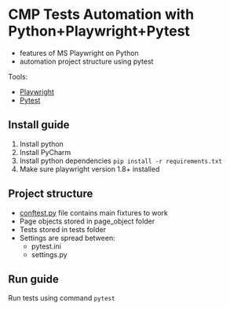 # CMP Tests Automation with Python+Playwright+Pytest

- features of MS Playwright on Python
- automation project structure using pytest


Tools:

- [Playwright](https://github.com/microsoft/playwright-python)
- [Pytest](https://pytest.org/)

## Install guide

1. Install python
2. Install PyCharm
3. Install python dependencies
   `pip install -r requirements.txt`
4. Make sure playwright version 1.8+ installed

## Project structure

- [conftest.py](conftest.py) file contains main fixtures to work
- Page objects stored in page_object folder
- Tests stored in tests folder
- Settings are spread between:
    - pytest.ini
    - settings.py

## Run guide
Run tests using command `pytest`


